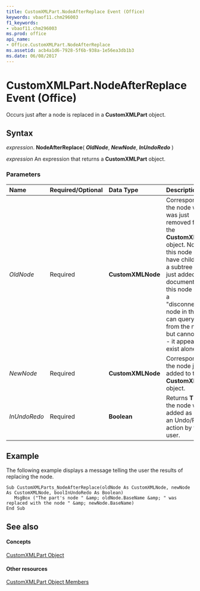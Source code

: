 ```yaml
---
title: CustomXMLPart.NodeAfterReplace Event (Office)
keywords: vbaof11.chm296003
f1_keywords:
- vbaof11.chm296003
ms.prod: office
api_name:
- Office.CustomXMLPart.NodeAfterReplace
ms.assetid: acb4a1d6-7928-5f6b-938a-1e56ea3db1b3
ms.date: 06/08/2017
---
```



# CustomXMLPart.NodeAfterReplace Event (Office)

Occurs just after a node is replaced in a **CustomXMLPart** object.


## Syntax

 _expression_. **NodeAfterReplace**( **_OldNode_**, **_NewNode_**, **_InUndoRedo_** )

 _expression_ An expression that returns a **CustomXMLPart** object.


### Parameters



|**Name**|**Required/Optional**|**Data Type**|**Description**|
|:-----|:-----|:-----|:-----|
| _OldNode_|Required|**CustomXMLNode**|Corresponds to the node which was just removed from the **CustomXMLPart** object. Note that this node may have children, if a subtree was just added to the document. Also, this node will be a "disconnected" node in that you can query down from the node, but cannot go up - it appears to exist alone.|
| _NewNode_|Required|**CustomXMLNode**|Corresponds to the node just added to the **CustomXMLPart** object.|
| _InUndoRedo_|Required|**Boolean**|Returns **TRUE** if the node was added as part of an Undo/Redo action by the user.|

## Example

The following example displays a message telling the user the results of replacing the node.


```
Sub CustomXMLParts_NodeAfterReplace(oldNode As CustomXMLNode, newNode As CustomXMLNode, boolInUndoRedo As Boolean) 
   MsgBox ("The part's node " &amp; oldNode.BaseName &amp; " was replaced with the node " &amp; newNode.BaseName) 
End Sub
```


## See also


#### Concepts


[CustomXMLPart Object](customxmlpart-object-office.md)
#### Other resources


[CustomXMLPart Object Members](customxmlpart-members-office.md)

